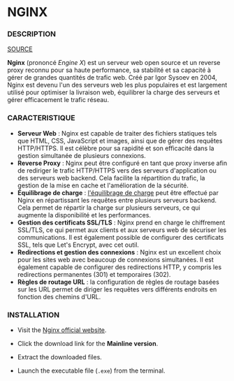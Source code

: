 # NGINX

### DESCRIPTION

[SOURCE](https://blent.ai/blog/a/nginx-tout-savoir) 

**Nginx** (prononcé *Engine X*) est un serveur web open source et un reverse proxy reconnu pour sa haute performance, sa stabilité et sa capacité à gérer de grandes quantités de trafic web. Créé par Igor Sysoev en 2004, Nginx est devenu l'un des serveurs web les plus populaires et est largement utilisé pour optimiser la livraison web, équilibrer la charge des serveurs et gérer efficacement le trafic réseau.

### CARACTERISTIQUE

- **Serveur Web** : Nginx est capable de traiter des fichiers statiques tels que HTML, CSS, JavaScript et images, ainsi que de gérer des requêtes HTTP/HTTPS. Il est célèbre pour sa rapidité et son efficacité dans la gestion simultanée de plusieurs connexions.
- **Reverse Proxy** : Nginx peut être configuré en tant que proxy inverse afin de rediriger le trafic HTTP/HTTPS vers des serveurs d'application ou des serveurs web backend. Cela facilite la répartition du trafic, la gestion de la mise en cache et l'amélioration de la sécurité.
- **Équilibrage de charge** : [l'équilibrage de charge](https://blent.ai/blog/a/load-balancing-definitions-exemples) peut être effectué par Nginx en répartissant les requêtes entre plusieurs serveurs backend. Cela permet de répartir la charge sur plusieurs serveurs, ce qui augmente la disponibilité et les performances.
- **Gestion des certificats SSL/TLS** : Nginx prend en charge le chiffrement SSL/TLS, ce qui permet aux clients et aux serveurs web de sécuriser les communications. Il est également possible de configurer des certificats SSL, tels que Let's Encrypt, avec cet outil.
- **Redirections et gestion des connexions** : Nginx est un excellent choix pour les sites web avec beaucoup de connexions simultanées. Il est également capable de configurer des redirections HTTP, y compris les redirections permanentes (301) et temporaires (302).
- **Règles de routage URL** : la configuration de règles de routage basées sur les URL permet de diriger les requêtes vers différents endroits en fonction des chemins d'URL.

### INSTALLATION

- Visit the [Nginx official website](https://nginx.org/).

- Click the download link for the **Mainline version**.

- Extract the downloaded files.

- Launch the executable file (`.exe`) from the terminal.
